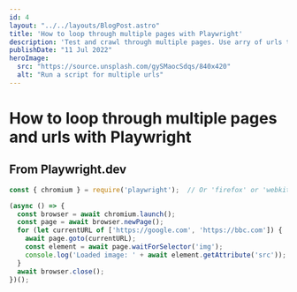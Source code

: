 ```yaml
---
id: 4
layout: "../../layouts/BlogPost.astro"
title: 'How to loop through multiple pages with Playwright'
description: 'Test and crawl through multiple pages. Use arry of urls to loop and rerun the script. Explanation.'
publishDate: "11 Jul 2022"
heroImage:
  src: "https://source.unsplash.com/gySMaocSdqs/840x420"
  alt: "Run a script for multiple urls"
---
```


# How to loop through multiple pages and urls with Playwright
 

## From Playwright.dev 

```js
const { chromium } = require('playwright');  // Or 'firefox' or 'webkit'.

(async () => {
  const browser = await chromium.launch();
  const page = await browser.newPage();
  for (let currentURL of ['https://google.com', 'https://bbc.com']) {
    await page.goto(currentURL);
    const element = await page.waitForSelector('img');
    console.log('Loaded image: ' + await element.getAttribute('src'));
  }
  await browser.close();
})();
```

